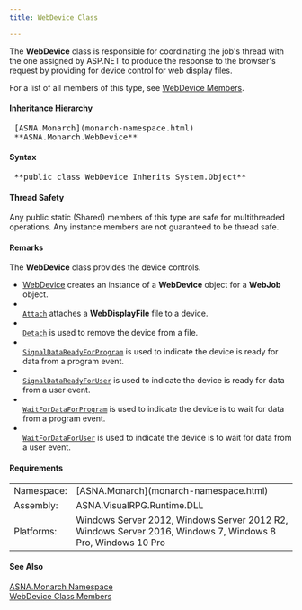```yaml
---
title: WebDevice Class

---
```


The **WebDevice** class is responsible for coordinating the job's thread with the one assigned by ASP.NET to produce the response to the browser's request by providing for device control for web display files.

For a list of all members of this type, see [WebDevice Members](web-device-class-members.html).
<!--mine -->

#### Inheritance Hierarchy
<pre> [ASNA.Monarch](monarch-namespace.html)
 **ASNA.Monarch.WebDevice**       </pre>

<!--mine -->

#### Syntax 
<pre class="prettyprint"> **public class WebDevice Inherits System.Object**      </pre>

#### Thread Safety
Any public static (Shared) members of this type are safe for multithreaded operations. Any instance members are not guaranteed to be thread safe.

#### Remarks
The **WebDevice** class provides the device controls.

- [ WebDevice](web-device-class-web-device-constructors.html) creates an instance of a **WebDevice** object for a **WebJob** object.
- <code>[ Attach](web-device-classAttach-method.html)</code> attaches a **WebDisplayFile** file to a device.
- <code>[ Detach](web-device-classDetach-method.html)</code> is used to remove the device from a file.
- <code>[ SignalDataReadyForProgram](web-device-class-signal-dat-a-ready-for-program-method.html)</code> is used to indicate the device is ready for data from a program event.
- <code>[ SignalDataReadyForUser](web-device-class-signal-dat-a-ready-for-user-method.html)</code> is used to indicate the device is ready for data from a user event.
- <code>[ WaitForDataForProgram](web-device-class-wait-for-data-for-program-method.html)</code> is used to indicate the device is to wait for data from a program event.
- <code>[ WaitForDataForUser](web-device-class-wait-for-data-for-user-method.html)</code> is used to indicate the device is to wait for data from a user event.

<!-- -->

#### Requirements
<table class="dttable" cellspacing="0" cellpadding="4" width="60%">
           <colgroup>
            <col width="15%" style="font-weight:bold" />
            <col width="85%" />
          </colgroup>
          <tr>
            <td>Namespace:</td>
            <td>[ASNA.Monarch](monarch-namespace.html)</td>
          </tr>
          <tr>
            <td>Assembly:</td>
            <td>ASNA.VisualRPG.Runtime.DLL</td>
          </tr>
         <tr>
            <td>Platforms:</td>
            <td> Windows Server 2012, Windows Server 2012 R2, Windows Server 2016, Windows 7, Windows 8 Pro, Windows 10 Pro</td>
         </tr>
</table>

<!-- end -->

#### See Also
[ASNA.Monarch Namespace](monarch-namespace.html) <br /> [ WebDevice Class Members](web-device-class-members.html) 
